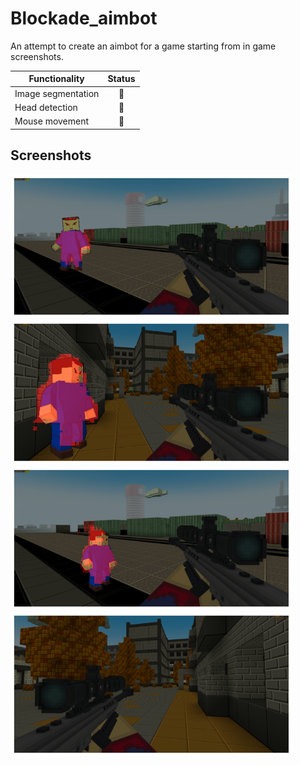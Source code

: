 # Blockade_aimbot
An attempt to create an aimbot for a game starting from in game screenshots.

| Functionality                | Status |
| -----------------------------|:------:|
| Image segmentation           |   🔲    |
| Head detection               |   🔳    |
| Mouse movement               |   🔳    |

## Screenshots
<div>
<img src="imgs/GitHub_images/img3.png" width="450rem">
<img src="imgs/GitHub_images/img1.png" width="450rem">
<img src="imgs/GitHub_images/img4.png" width="450rem">
<img src="imgs/GitHub_images/img2.png" width="450rem">
</div>
